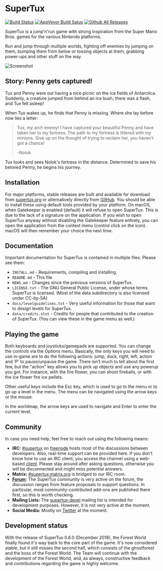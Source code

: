 # SuperTux

[![Build Status](https://travis-ci.org/SuperTux/supertux.svg?branch=master)](https://travis-ci.org/SuperTux/supertux)
[![AppVeyor Build Satus](https://ci.appveyor.com/api/projects/status/github/SuperTux/supertux?svg=true&branch=master)](https://ci.appveyor.com/project/supertux/supertux-9ml4d/branch/master)
[![Github All Releases](https://img.shields.io/github/downloads/supertux/supertux/total.svg?maxAge=2592000)](https://github.com/SuperTux/supertux)

SuperTux is a jump'n'run game with strong inspiration from the
Super Mario Bros. games for the various Nintendo platforms.

Run and jump through multiple worlds, fighting off enemies by jumping
on them, bumping them from below or tossing objects at them, grabbing
power-ups and other stuff on the way.

![Screenshot](https://www.supertux.org/images/0_5_1/0_5_1_3.png)


## Story: Penny gets captured!

Tux and Penny were out having a nice picnic on the ice fields of
Antarctica. Suddenly, a creature jumped from behind an ice bush, there
was a flash, and Tux fell asleep!

When Tux wakes up, he finds that Penny is missing. Where she lay
before now lies a letter:
>Tux, my arch enemy! I have captured your beautiful Penny and have
>taken her to my fortress. The path to my fortress is littered with my
>minions. Give up on the thought of trying to reclaim her, you haven't
>got a chance!
>
>-Nolok

Tux looks and sees Nolok's fortress in the distance. Determined to
save his beloved Penny, he begins his journey.

## Installation

For major platforms, stable releases are built and available for download from
[supertux.org](https://www.supertux.org/download.html) or alternatively directly
from [GitHub](https://github.com/SuperTux/supertux/releases). You should be able
to install these using default tools provided by your platform. On macOS, when
Gatekeeper is enabled (default) it will refuse to open SuperTux. This is due to
the lack of a signature on the application. If you wish to open SuperTux anyway
without disabling the Gatekeeper feature entirely, you can open the application
from the context menu (control click on the icon). macOS will then remember your
choice the next time.

## Documentation

Important documentation for SuperTux is contained in multiple files.
Please see them:

* `INSTALL.md` - Requirements, compiling and installing.
* `README.md` - This file
* `NEWS.md` - Changes since the previous versions of SuperTux.
* `LICENSE.txt` - The GNU General Public License, under whose terms SuperTux is
licensed. (Most of the data subdirectory is also licensed under
CC-by-SA)
* `docs/levelguidelines.txt` - Very useful information for those that want to
design levels for SuperTux.
* `data/credits.stxt` - Credits for people that contributed to the creation of
SuperTux. (You can view these in the game menu as well.)


## Playing the game

Both keyboards and joysticks/gamepads are supported. You can change
the controls via the Options menu. Basically, the only keys you will
need to use in-game are to do the following actions: jump, duck,
right, left, action and 'P' to pause/unpause the game. There isn't much
to tell about the first few, but the "action" key allows you to pick
up objects and use any powerup you got. For instance, with the fire
flower, you can shoot fireballs, or with the ice flower fire ice pellets.

Other useful keys include the Esc key, which is used to go to the menu
or to go up a level in the menu. The menu can be navigated using the
arrow keys or the mouse.

In the worldmap, the arrow keys are used to navigate and Enter to
enter the current level.

## Community

In case you need help, feel free to reach out using the following means:

* **IRC:** [#supertux](ircs://chat.freenode.net/#supertux) on
  [freenode](https://freenode.net) hosts most of the discussions between
  developers. Also, real-time support can be provided here. If you don't know
  how to use an IRC client, you access the channel using a web-based
  [client](https://kiwiirc.com/client/chat.freenode.net:+6697/?nick=Guest?#supertux).
  Please stay around after asking questions, otherwise you will be disconnected
  and might miss potential answers.
* **Matrix:** [#supertux:matrix.org](https://matrix.to/#/#supertux:matrix.org)
  is bridged to our IRC room.
* **[Forum](https://forum.freegamedev.net/viewforum.php?f=66):** The SuperTux
  community is very active on the forum, the discussion ranges from feature
  proposals to support questions. In particular, most community-contributed
  add-ons are published there first, so this is worth checking.
* **Mailing Lists:** The
  [supertux-devel](http://lists.lethargik.org/listinfo.cgi/supertux-devel-lethargik.org)
  mailing list is intended for development purposes. However, it is not very
  active at the moment.
* **Social Media:** Mostly on [Twitter](https://twitter.com/supertux_team) at
  the moment.

## Development status

With the release of SuperTux 0.6.0 (December 2018), the Forest World finally found
it's way back to the core part of the game. It's now considered stable, but it
still misses the second half, which consists of the ghostforest and the boss
of the Forest World. The Team will continue with the development of the Forest
World, and, as always, constructive feedback and contributions regarding
the game is highly welcome.
